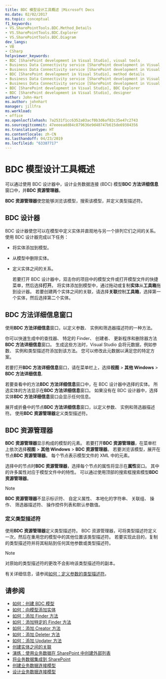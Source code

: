 ```yaml
---
title: BDC 模型设计工具概述 |Microsoft Docs
ms.date: 02/02/2017
ms.topic: conceptual
f1_keywords:
- VS.SharePointTools.BDC.Method_Details
- VS.SharePointTools.BDC.Explorer
- VS.SharePointTools.BDC.Diagram
dev_langs:
- VB
- CSharp
helpviewer_keywords:
- BDC [SharePoint development in Visual Studio], visual tools
- Business Data Connectivity service [SharePoint development in Visual Studio], visual tools
- Business Data Connectivity service [SharePoint development in Visual Studio], BDC Explorer
- BDC [SharePoint development in Visual Studio], method details
- Business Data Connectivity service [SharePoint development in Visual Studio], designer
- Business Data Connectivity service [SharePoint development in Visual Studio], method details
- BDC [SharePoint development in Visual Studio], BDC Explorer
- BDC [SharePoint development in Visual Studio], designer
author: John-Hart
ms.author: johnhart
manager: jillfra
ms.workload:
- office
ms.openlocfilehash: 7a2531f1cc6352a03acf0b3d6af82c35e47c2743
ms.sourcegitcommit: 47eeeeadd84c879636e9d48747b615de69384356
ms.translationtype: HT
ms.contentlocale: zh-CN
ms.lasthandoff: 04/23/2019
ms.locfileid: "63387717"
---
```

# <a name="bdc-model-design-tools-overview"></a>BDC 模型设计工具概述
  可以通过使用 BDC 设计器中，设计业务数据连接 (BDC) 模型**BDC 方法详细信息**窗口中，并**BDC 资源管理器**。

 **BDC 资源管理器**使您能够浏览该模型，搜索该模型，并定义类型描述符。

## <a name="bdc-designer"></a>BDC 设计器
 BDC 设计器使您可以在模型中定义实体并直观地与另一个排列它们之间的关系。 使用 BDC 设计器完成以下任务：

- 将实体添加到模型。

- 从模型中删除实体。

- 定义实体之间的关系。

  若要打开 BDC 设计器中，双击你的项目中的模型文件或打开模型文件的快捷菜单，然后选择**打开**。 将实体添加到模型中，通过拖动或复制**实体**从**工具箱**拖到设计器。 若要创建两个实体之间的关联，请选择**关联**控制**工具箱**，选择第一个实体，然后选择第二个实体。

## <a name="bdc-method-details-window"></a>BDC 方法详细信息窗口
 使用**BDC 方法详细信息**窗口，以定义参数、 实例和筛选器描述符的一种方法。

 你可以快速生成中的查找器、 特定的 Finder、 创建者、 更新程序和删除器方法**BDC 方法详细信息**窗口。 生成这些方法时，Visual Studio 会将元数据，例如参数、 实例和类型描述符添加到该方法。 您可以修改此元数据以满足您的特定方案。

 若要打开**BDC 方法详细信息**窗口，请在菜单栏上，选择**视图** > **其他 Windows** > **BDC 方法详细信息**.

 若要查看中的方法**BDC 方法详细信息**窗口中，在 BDC 设计器中选择的实体。 所选实体的方法显示在**BDC 方法详细信息**窗口。 如果没有在 BDC 设计器中，选择实体**BDC 方法详细信息**窗口会显示任何信息。

 展开或折叠中的节点**BDC 方法详细信息**窗口，以定义参数、 实例和筛选器描述符。 使用**BDC 资源管理器**定义类型描述符。

## <a name="bdc-explorer"></a>BDC 资源管理器
 **BDC 资源管理器**显示构成的模型的元素。 若要打开**BDC 资源管理器**，在菜单栏上依次选择**视图** > **其他 Windows** > **BDC 资源管理器**。 若要浏览该模型，展开在节点**BDC 资源管理器**。 每个节点表示模型文件的 XML 中的元素。

 选择中的节点时**BDC 资源管理器**，选择每个节点的属性将显示在**属性**窗口。 其中的许多属性对应于模型文件中的特性。 可以通过使用顶部的搜索框搜索模型**BDC 资源管理器**。

> [!NOTE]
> **BDC 资源管理器**不显示标识符、 自定义属性、 本地化的字符串、 关联组、 操作、 筛选器描述符、 操作控件列表和默认参数值。

### <a name="define-type-descriptors"></a>定义类型描述符
 使用**BDC 资源管理器**定义类型描述符。 BDC 资源管理器，可将类型描述符定义一次，然后在重用您的模型中的其他位置该类型描述符。 若要实现此目的，复制的类型描述符并将其粘贴到任何其他参数或类型描述符。

> [!NOTE]
> 对原始的类型描述符的更改不会影响该类型描述符的副本。

 有关详细信息，请参阅[如何：定义参数的类型描述符](../sharepoint/how-to-define-the-type-descriptor-of-a-parameter.md)。

## <a name="see-also"></a>请参阅
- [如何：创建 BDC 模型](../sharepoint/how-to-create-a-bdc-model.md)
- [如何：向模型添加实体](../sharepoint/how-to-add-an-entity-to-a-model.md)
- [如何：添加 Finder 方法](../sharepoint/how-to-add-a-finder-method.md)
- [如何：添加特定的 Finder 方法](../sharepoint/how-to-add-a-specific-finder-method.md)
- [如何：添加 Creator 方法](../sharepoint/how-to-add-a-creator-method.md)
- [如何：添加 Deleter 方法](../sharepoint/how-to-add-a-deleter-method.md)
- [如何：添加 Updater 方法](../sharepoint/how-to-add-an-updater-method.md)
- [创建实体之间的关联](../sharepoint/creating-an-association-between-entities.md)
- [演练：使用业务数据在 SharePoint 中创建外部列表](../sharepoint/walkthrough-creating-an-external-list-in-sharepoint-by-using-business-data.md)
- [将业务数据集成到 SharePoint](../sharepoint/integrating-business-data-into-sharepoint.md)
- [创建业务数据连接模型](../sharepoint/creating-a-business-data-connectivity-model.md)
- [设计业务数据连接模型](../sharepoint/designing-a-business-data-connectivity-model.md)
